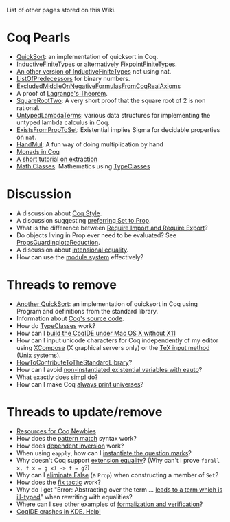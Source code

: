 List of other pages stored on this Wiki.

Coq Pearls
==========

-   [QuickSort](QuickSort): an implementation of quicksort in Coq.
-   [InductiveFiniteTypes](InductiveFiniteTypes) or alternatively [FixpointFiniteTypes](FixpointFiniteTypes).
-   [An other version of InductiveFiniteTypes](AUGER_Enumerates) not using nat.
-   [ListOfPredecessors](ListOfPredecessors) for binary numbers.
-   [ExcludedMiddleOnNegativeFormulasFromCoqRealAxioms](ExcludedMiddleOnNegativeFormulasFromCoqRealAxioms)
-   A proof of [Lagrange's Theorem](LagrangesTheorem).
-   [SquareRootTwo](SquareRootTwo): A very short proof that the square root of 2 is non rational.
-   [UntypedLambdaTerms](UntypedLambdaTerms): various data structures for implementing the untyped lambda calculus in Coq.
-   [ExistsFromPropToSet](ExistsFromPropToSet): Existential implies Sigma for decidable properties on `nat`.
-   [HandMul](HandMul): A fun way of doing multiplication by hand
-   [Monads in Coq](AUGER_Monad)
-   [A short tutorial on extraction](AUGER_ExtractionTuto)
-   [Math Classes](MathClasses): Mathematics using [TypeClasses](TypeClasses)

Discussion
==========

-   A discussion about [Coq Style](CoqStyle).
-   A discussion suggesting [preferring Set to Prop](ExistsConsideredHarmful).
-   What is the difference between [Require Import and Require Export](Require_Import_and_Require_Export)?
-   Do objects living in Prop ever need to be evaluated? See [PropsGuardingIotaReduction](PropsGuardingIotaReduction).
-   A discussion about [intensional equality](IntensionalEquality).
-   How can use the [module system](ModuleSystem) effectively?

Threads to remove
=================

-   [Another QuickSort](http://www.lri.fr/~sozeau/research/russell/quicksort.html): an implementation of quicksort in Coq using Program and definitions from the standard library.
-   Information about [Coq's source code](TheSource).
-   How do [TypeClasses](TypeClasses) work?
-   How can I [build the CoqIDE under Mac OS X without X11](BuildingCoqOnMac)
-   How can I input unicode characters for Coq independently of my editor using [XCompose](XComposeAndNotations) (X graphical servers only) or the [TeX input method](TeXInputMethodForUnicodeNotations) (Unix systems).
-   [HowToContributeToTheStandardLibrary](HowToContributeToTheStandardLibrary)?
-   How can I avoid [non-instantiated existential variables with eauto](http://pauillac.inria.fr/pipermail/coq-club/2007/003186.html)?
-   What exactly does [simpl](simpl%20(tactic)) do?
-   How can I make Coq [always print universes](PrintingUniverses)?

Threads to update/remove
========================

-   [Resources for Coq Newbies](CoqNewbie)
-   How does the [pattern match](MatchAsInReturn) syntax work?
-   How does [dependent inversion](DependentInversion) work?
-   When using `eapply`, how can I [instantiate the question marks](ExistentialVariablesInEapply)?
-   Why doesn't Coq support [extension equality](extensional_equality)? (Why can't I prove `forall x, f x = g x) -> f = g`?)
-   Why can I [eliminate False](FalseEqAcc) (a `Prop`) when constructing a member of `Set`?
-   How does the [fix tactic](Fix%20(tactic)) work?
-   Why do I get "Error: Abstracting over the term ... [leads to a term which is ill-typed](AbstractingOverTheTermLeadsToATermWhichIsIllTyped)" when rewriting with equalities?
-   Where can I see other examples of [formalization and verification](FormalizedAndVerified)?
-   [CoqIDE crashes in KDE. Help!](CoqIDE_crashes_under_KDE)

